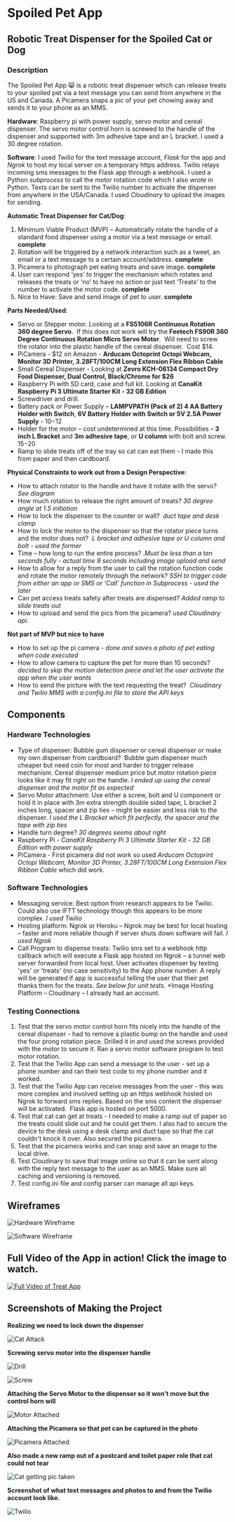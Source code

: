 # Spoiled Pet App

## Robotic Treat Dispenser for the Spoiled Cat or Dog

### Description
The Spoiled Pet App 😸 is a robotic treat dispenser which can release treats to your spoiled pet via a text message you can send from anywhere in the US and Canada. A Picamera snaps a pic of your pet chowing away and sends it to your phone as an MMS.  

**Hardware**:
Raspberry pi with power supply, servo motor and cereal dispenser. The servo motor control horn is screwed to the handle of the dispenser and supported with 3m adhesive tape and an L bracket. I used a 30 degree rotation.

**Software**: I used *Twilio* for the text message account, *Flask* for the app and *Ngrok* to host my local server on a temporary https address. Twilio relays incoming sms messages to the Flask app through a webhook. I used a Python *subprocess* to call the motor rotation code which I also wrote in Python. Texts can be sent to the Twilio number to activate the dispenser from anywhere in the USA/Canada. I used *Cloudinary* to upload the images for sending.

**Automatic Treat Dispenser for Cat/Dog**:

1. Minimum Viable Product (MVP) – Automatically rotate the handle of a standard food dispenser using a motor via a text message or email. **complete**
2. Rotation will be triggered by a network interaction such as a tweet, an email or a text message to a certain account/address. **complete**
3. Picamera to photograph pet eating treats and save image. **complete**
4. User can respond ‘yes’ to trigger the mechanism which rotates and releases the treats or ‘no’ to have no action or just text ‘Treats’ to the number to activate the motor code. **complete**
5. Nice to Have: Save and send image of pet to user. **complete**

**Parts Needed/Used**:

* Servo or Stepper motor. Looking at a **FS5106R Continuous Rotation 360 degree Servo**.  If this does not work will try the **Feetech FS90R 360 Degree Continuous Rotation Micro Servo Motor**.  Will need to screw the rotator into the plastic handle of the cereal dispenser.  Cost $14.
* PiCamera - $12 on Amazon - **Arducam Octoprint Octopi Webcam, Monitor 3D Printer, 3.28FT/100CM Long Extension Flex Ribbon Cable**
* Small Cereal Dispenser - Looking at **Zevro KCH-06134 Compact Dry Food Dispenser, Dual Control, Black/Chrome for $26**
* Raspberry Pi with SD card, case and full kit. Looking at **CanaKit Raspberry Pi 3 Ultimate Starter Kit - 32 GB Edition**
* Screwdriver and drill.
* Battery pack or Power Supply – **LAMPVPATH (Pack of 2) 4 AA Battery Holder with Switch**, **6V Battery Holder with Switch or 5V 2.5A Power Supply** - $10-$12   
* Holder for the motor – cost undetermined at this time. Possibilities – **3 inch L Bracket** and **3m adhesive tape**, or **U column** with bolt and screw. $15-$20
* Ramp to slide treats off of the tray so cat can eat them - I made this from paper and then cardboard.

**Physical Constraints to work out from a Design Perspective:**

* How to attach rotator to the handle and have it rotate with the servo?  *See diagram*
* How much rotation to release the right amount of treats? *30 degree angle at 1.5 initiation*
* How to lock the dispenser to the counter or wall?  *duct tape and desk clamp*
* How to lock the motor to the dispenser so that the rotator piece turns and the motor does not?  *L bracket and adhesive tape or U column and bolt - used the former*
* Time – how long to run the entire process? .*Must be less than a ten seconds fully - actual time 9 seconds including image upload and send*
* How to allow for a reply from the user to call the rotation function code and rotate the motor remotely through the network? *SSH to trigger code from either an app or SMS or 'Call' function in Subprocess - used the later*
* Can pet access treats safety after treats are dispensed? *Added ramp to slide treats out*
* How to upload and send the pics from the picamera? *used Cloudinary api*. 

**Not part of MVP but nice to have**

* How to set up the pi camera - *done and saves a photo of pet eating when code executed*
* How to allow camera to capture the pet for more than 10 seconds? *decided to skip the motion detection piece and let the user activate the app when the user wants*
* How to send the picture with the text requesting the treat?  *Cloudinary and Twilio MMS with a config.ini file to store the API keys*

## Components
### Hardware Technologies
* Type of dispenser: Bubble gum dispenser or cereal dispenser or make my own dispenser from cardboard?  Bubble gum dispenser much cheaper but need coin for most and harder to trigger release mechanism. Cereal dispenser medium price but motor rotation piece looks like it may fit right on the handle. *I ended up using the cereal dispenser and the motor fit as expected*
* Servo Motor attachment: Use either a screw, bolt and U component or hold it in place with 3m extra strength double sided tape, L bracket 2 inches long, spacer and zip ties – might be easier and less risk to the dispenser. *I used the L Bracket which fit perfectly, the spacer and the tape with zip ties*
* Handle turn degree? *30 degrees seems about right*
* Raspberry Pi - *CanaKit Raspberry Pi 3 Ultimate Starter Kit - 32 GB Edition with power supply*
* PiCamera - First picamera did not work so used *Arducam Octoprint Octopi Webcam, Monitor 3D Printer, 3.28FT/100CM Long Extension Flex Ribbon Cable* which did work.

### Software Technologies
* Messaging service: Best option from research appears to be Twilio. Could also use IFTT technology though this appears to be more complex. *I used Twilio*
* Hosting platform: Ngrok or Heroku – Ngrok may be best for local hosting – faster and more reliable though if server shuts down software will fail. *I used Ngrok*
* Call Program to dispense treats: Twilio sms set to a webhook http callback which will execute a Flask app hosted on Ngrok – a tunnel web server forwarded from local host. User activates dispenser by texting 'yes' or 'treats' (no case sensitivity) to the App phone number. A reply will be generated if app is successful telling the user that their pet thanks them for the treats. *See below for unit tests*.
*Image Hosting Platform – Cloudinary – I already had an account.

### Testing Connections
1. Test that the servo motor control horn fits nicely into the handle of the cereal dispenser - had to remove a plastic bump on the handle and used the four prong rotation piece. Drilled it in and used the screws provided with the motor to secure it. Ran a servo motor software program to test motor rotation.  
2. Test that the Twilio App can send a message to the user - set up a phone number and ran their test code to my phone number and it worked.
3. Test that the Twilio App can receive messages from the user - this was more complex and involved setting up an https webhook hosted on Ngrok to forward sms replies. Based on the sms content the dispenser will be activated.  Flask app is hosted on port 5000.
4. Test that cat can get at treats - I needed to make a ramp out of paper so the treats could slide out and he could get them. I also had to secure the device to the desk using a desk clamp and duct tape so that the cat couldn't knock it over. Also secured the picamera.
5. Test that the picamera works and can snap and save an image to the local drive. 
6. Test Cloudinary to save that image online so that it can be sent along with the reply text message to the user as an MMS. Make sure all caching and versioning is removed.
7. Test config.ini file and config parser can manage all api keys.

## Wireframes

![Hardware Wireframe](https://i.ibb.co/RP1qCVB/treat-dispenser-hardware-design-d-sleeper.jpg)

![Software Wireframe](https://i.ibb.co/4mx83Hn/treat-dispenser-software-design-d-sleeper.jpg)

## Full Video of the App in action! Click the image to watch.

[![Full Video of Treat App](https://i.ibb.co/x6QbsfR/Image-from-i-OS.png)](https://www.youtube.com/watch?v=fRtD-DqXuGs&feature=youtu.be)

## Screenshots of Making the Project

**Realizing we need to lock down the dispenser**

![Cat Attack](https://i.ibb.co/DD11yKQ/Image-from-i-OS-2.png)

**Screwing servo motor into the dispenser handle**

![Drill](https://i.ibb.co/2k1vvrx/Image-from-i-OS-1.png)

![Screw](https://i.ibb.co/fY55PzJ/Image-from-i-OS-4.png)

**Attaching the Servo Motor to the dispenser so it won't move but the control horn will**

![Motor Attached](https://i.ibb.co/vVVz4P0/Image-from-i-OS-5.png)

**Attaching the Picamera so that pet can be captured in the photo**

![Picamera Attached](https://i.ibb.co/K5kdd2Y/Image-from-i-OS-2.jpg)

**Also made a new ramp out of a postcard and toilet paper role that cat could not tear**

![Cat getting pic taken](https://i.ibb.co/92mYFJx/Image-from-i-OS-1.jpg)

**Screenshot of what text messages and photos to and from the Twilio account look like.**

![Twilio](https://i.ibb.co/CmLGFw7/IMG-9578.jpg)
